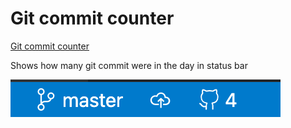 # Git commit counter

[Git commit counter](https://github.com/nizami/git-commit-counter-vsce)

Shows how many git commit were in the day in status bar

![Show number of selected lines](https://github.com/nizami/git-commit-counter-vsce/raw/master/status-bar.png)